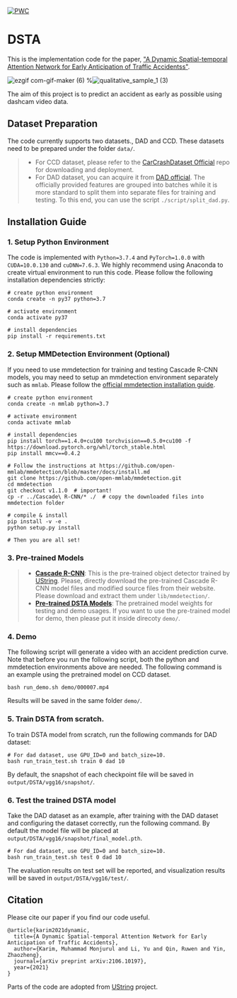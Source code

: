 [![PWC](https://img.shields.io/endpoint.svg?url=https://paperswithcode.com/badge/a-dynamic-spatial-temporal-attention-network/accident-anticipation-on-ccd)](https://paperswithcode.com/sota/accident-anticipation-on-ccd?p=a-dynamic-spatial-temporal-attention-network)
# DSTA
This is the implementation code for the paper, <a href="https://arxiv.org/abs/2106.10197"> "A Dynamic Spatial-temporal Attention Network for Early Anticipation of Traffic Accidentss"</a>.</p>

![ezgif com-gif-maker (6)](https://user-images.githubusercontent.com/40798690/125171386-f907c980-e181-11eb-8cb7-8c91a794bf98.gif)
%<img width="464*2" alt="qualitative_sample_1 (3)" src="https://user-images.githubusercontent.com/40798690/124397340-421cd100-dcdd-11eb-81b6-66dc594d5bd6.PNG">


The aim of this project is to predict an accident as early as possible using dashcam video data.

<a name="dataset"></a>
## Dataset Preparation

The code currently supports two datasets., DAD and CCD. These datasets need to be prepared under the folder `data/`. 

> * For CCD dataset, please refer to the [CarCrashDataset Official](https://github.com/Cogito2012/CarCrashDataset) repo for downloading and deployment. 
> * For DAD dataset, you can acquire it from [DAD official](https://github.com/smallcorgi/Anticipating-Accidents). The officially provided features are grouped into batches while it is more standard to split them into separate files for training and testing. To this end, you can use the script `./script/split_dad.py`.

<a name="install"></a>
## Installation Guide

### 1. Setup Python Environment

The code is implemented with `Python=3.7.4` and `PyTorch=1.0.0` with `CUDA=10.0.130` and `cuDNN=7.6.3`. We highly recommend using Anaconda to create virtual environment to run this code. Please follow the following installation dependencies strictly:
```shell
# create python environment
conda create -n py37 python=3.7

# activate environment
conda activate py37

# install dependencies
pip install -r requirements.txt
```

### 2. Setup MMDetection Environment (Optional)

If you need to use mmdetection for training and testing Cascade R-CNN models, you may need to setup an mmdetection environment separately such as `mmlab`. Please follow the [official mmdetection installation guide](https://github.com/open-mmlab/mmdetection/blob/master/docs/install.md).
```shell
# create python environment
conda create -n mmlab python=3.7

# activate environment
conda activate mmlab

# install dependencies
pip install torch==1.4.0+cu100 torchvision==0.5.0+cu100 -f https://download.pytorch.org/whl/torch_stable.html
pip install mmcv==0.4.2

# Follow the instructions at https://github.com/open-mmlab/mmdetection/blob/master/docs/install.md
git clone https://github.com/open-mmlab/mmdetection.git
cd mmdetection
git checkout v1.1.0  # important!
cp -r ../Cascade\ R-CNN/* ./  # copy the downloaded files into mmdetection folder

# compile & install
pip install -v -e .
python setup.py install

# Then you are all set!
``` 
<a name="models"></a>
### 3.  Pre-trained Models
> * [**Cascade R-CNN**](https://drive.google.com/drive/folders/1fbjKrzgXv_FobuIAS37k9beCkxYzVavi?usp=sharing): This is the pre-trained object detector trained by [UString](https://github.com/Cogito2012/UString). Please, directly download the pre-trained Cascade R-CNN model files and modified source files from their website. Please download and extract them under `lib/mmdetection/`.
> * [**Pre-trained DSTA Models**](https://drive.google.com/drive/folders/1QpfxS58XqBUex6zwZG1DWD0rd0Nb-aAu?usp=sharing): The pretrained model weights for testing and demo usages. If you want to use the pre-trained model for demo, then please put it inside direcoty `demo/`.

### 4. Demo

The following script will generate a video with an accident prediction curve. Note that before you run the following script, both the python and mmdetection environments above are needed. The following command is an example using the pretrained model on CCD dataset. 

```shell
bash run_demo.sh demo/000007.mp4
```
Results will be saved in the same folder `demo/`.


### 5. Train DSTA from scratch.

To train DSTA model from scratch, run the following commands for DAD dataset:
```shell
# For dad dataset, use GPU_ID=0 and batch_size=10.
bash run_train_test.sh train 0 dad 10
```
By default, the snapshot of each checkpoint file will be saved in `output/DSTA/vgg16/snapshot/`.


### 6. Test the trained DSTA model

Take the DAD dataset as an example, after training with the DAD dataset and configuring the dataset correctly, run the following command. By default the model file will be placed at `output/DSTA/vgg16/snapshot/final_model.pth`.
```shell
# For dad dataset, use GPU_ID=0 and batch_size=10.
bash run_train_test.sh test 0 dad 10
```
The evaluation results on test set will be reported, and visualization results will be saved in `output/DSTA/vgg16/test/`.

<a name="citation"></a>
## Citation

Please cite our paper if you find our code useful.

```
@article{karim2021dynamic,
  title={A Dynamic Spatial-temporal Attention Network for Early Anticipation of Traffic Accidents},
  author={Karim, Muhammad Monjurul and Li, Yu and Qin, Ruwen and Yin, Zhaozheng},
  journal={arXiv preprint arXiv:2106.10197},
  year={2021}
}
```

Parts of the code are adopted from [UString](https://github.com/Cogito2012/UString) project.
